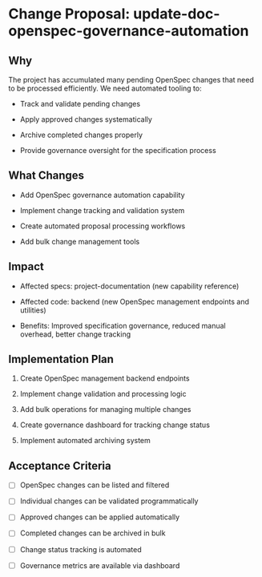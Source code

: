 # Change Proposal: update-doc-openspec-governance-automation

## Why

The project has accumulated many pending OpenSpec changes that need to be processed efficiently. We need automated tooling to:

- Track and validate pending changes

- Apply approved changes systematically

- Archive completed changes properly

- Provide governance oversight for the specification process

## What Changes

- Add OpenSpec governance automation capability

- Implement change tracking and validation system

- Create automated proposal processing workflows

- Add bulk change management tools

## Impact

- Affected specs: project-documentation (new capability reference)

- Affected code: backend (new OpenSpec management endpoints and utilities)

- Benefits: Improved specification governance, reduced manual overhead, better change tracking

## Implementation Plan

1. Create OpenSpec management backend endpoints

2. Implement change validation and processing logic

3. Add bulk operations for managing multiple changes

4. Create governance dashboard for tracking change status

5. Implement automated archiving system

## Acceptance Criteria

- [ ] OpenSpec changes can be listed and filtered

- [ ] Individual changes can be validated programmatically

- [ ] Approved changes can be applied automatically

- [ ] Completed changes can be archived in bulk

- [ ] Change status tracking is automated

- [ ] Governance metrics are available via dashboard
